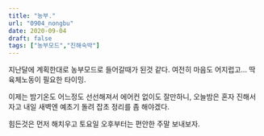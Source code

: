 ```yaml
---
title: "농부."
url: "0904_nongbu"
date: 2020-09-04
draft: false
tags: ["농부모드","진해숙박"]
---
```

지난달에 계획한대로 농부모드로 들어갈때가 된것 같다.
여전히 마음도 어지럽고... 딱 육체노동이 필요한 타이밍. 

이제는 밤기온도 어느정도 선선해져서 에어컨 없이도 잘만하니,
오늘밤은 혼자 진해서 자고
내일 새벽엔 예초기 돌려 잡초 정리를 좀 해야겠다.

힘든것은 먼저 해치우고 토요일 오후부터는 편안한 주말 보내보자.
